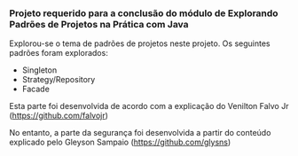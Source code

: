 ### Projeto requerido para a conclusão do módulo de Explorando Padrões de Projetos na Prática com Java

Explorou-se o tema de padrões de projetos neste projeto. Os seguintes padrões foram explorados:
- Singleton
- Strategy/Repository
- Facade

Esta parte foi desenvolvida de acordo com a explicação do Venilton Falvo Jr (https://github.com/falvojr)

No entanto, a parte da segurança foi desenvolvida a partir do conteúdo explicado pelo Gleyson Sampaio (https://github.com/glysns)


